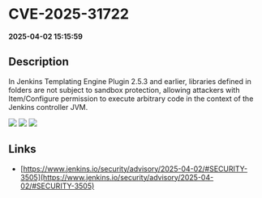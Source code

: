 # CVE-2025-31722

**2025-04-02 15:15:59**

## Description
In Jenkins Templating Engine Plugin 2.5.3 and earlier, libraries defined in folders are not subject to sandbox protection, allowing attackers with Item/Configure permission to execute arbitrary code in the context of the Jenkins controller JVM.

![](https://img.shields.io/static/v1?label=Score&message=8.8&color=red)
![](https://img.shields.io/static/v1?label=Severity&message=HIGH&color=red)
![](https://img.shields.io/static/v1?label=CWE&message=RCE&color=green)

## Links
- [https://www.jenkins.io/security/advisory/2025-04-02/#SECURITY-3505](https://www.jenkins.io/security/advisory/2025-04-02/#SECURITY-3505)
